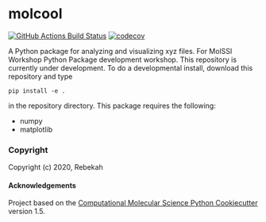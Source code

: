 molcool
==============================
[//]: # (Badges)
[![GitHub Actions Build Status](https://github.com/REPLACE_WITH_OWNER_ACCOUNT/molcool/workflows/CI/badge.svg)](https://github.com/REPLACE_WITH_OWNER_ACCOUNT/molcool/actions?query=branch%3Amaster+workflow%3ACI)
[![codecov](https://codecov.io/gh/REPLACE_WITH_OWNER_ACCOUNT/molcool/branch/master/graph/badge.svg)](https://codecov.io/gh/REPLACE_WITH_OWNER_ACCOUNT/molcool/branch/master)


A Python package for analyzing and visualizing xyz files. For MolSSI Workshop Python Package development workshop.
This repository is currently under development. To do a developmental install, download this repository and type

`pip install -e .`

in the repository directory.
This package requires the following:
  - numpy
  - matplotlib

### Copyright

Copyright (c) 2020, Rebekah


#### Acknowledgements
 
Project based on the 
[Computational Molecular Science Python Cookiecutter](https://github.com/molssi/cookiecutter-cms) version 1.5.

